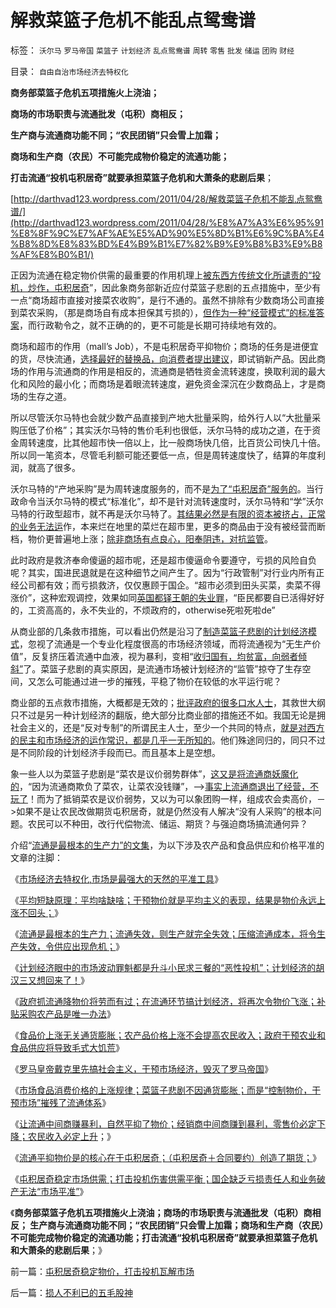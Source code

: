 # 解救菜篮子危机不能乱点鸳鸯谱

标签： `沃尔马` `罗马帝国` `菜篮子` `计划经济` `乱点鸳鸯谱` `周转` `零售` `批发` `储运` `团购` `财经` 

目录： `自由自治市场经济去特权化`

**商务部菜篮子危机五项措施火上浇油；**

**商场的市场职责与流通批发（屯积）商相反；**

**生产商与流通商功能不同；“农民团销”只会雪上加霜；**

**商场和生产商（农民）不可能完成物价稳定的流通功能；**

**打击流通“投机屯积居奇”就要承担菜篮子危机和大萧条的悲剧后果**；

[http://darthvad123.wordpress.com/2011/04/28/解救菜篮子危机不能乱点鸳鸯谱/](http://darthvad123.wordpress.com/2011/04/28/%E8%A7%A3%E6%95%91%E8%8F%9C%E7%AF%AE%E5%AD%90%E5%8D%B1%E6%9C%BA%E4%B8%8D%E8%83%BD%E4%B9%B1%E7%82%B9%E9%B8%B3%E9%B8%AF%E8%B0%B1/)

正因为流通在稳定物价供需的最重要的作用机理上[被东西方传统文化所谴责的“投机，炒作，屯积居奇](../../../2010/1/28/投机如何才能危害社会？.md)”，因此象商务部新近应付菜篮子悲剧的五点措施中，至少有一点“商场超市直接对接菜农收购”，是行不通的。虽然不排除有少数商场公司直接到菜农采购，（那是商场自有成本担保其亏损的），[但作为一种“经营模式”的标准答案](../../../2011/2/18/社会进步从解决身边最大的软柿子开始.md)，而行政勒令之，就不正确的的，更不可能是长期可持续地有效的。

商场和超市的作用（mall’s Job），不是屯积居奇平抑物价；商场的任务是进便宜的货，尽快流通，[选择最好的替换品，向消费者提出建议](../../../2009/3/31/市场要素之&quot;万能与不能&quot;的意义.md)，即试销新产品。因此商场的作用与流通商的作用是相反的，流通商是牺牲资金流转速度，换取利润的最大化和风险的最小化；而商场是着眼流转速度，避免资金深沉在少数商品上，才是商场的生存之道。

所以尽管沃尔马特也会就少数产品直接到产地大批量采购，给外行人以“大批量采购压低了价格”；其实沃尔马特的售价毛利也很低，沃尔马特的成功之道，在于资金周转速度，比其他超市快一倍以上，比一般商场快几倍，比百货公司快几十倍。所以同一笔资本，尽管毛利额可能还要低一点，但是周转速度快了，结算的年度利润，就高了很多。

沃尔马特的“产地采购”是为周转速度服务的，而不是[为了“屯积居奇”服务的](../../../2010/5/28/食品价格波动未必通货膨胀小心计划经济.md)。当行政命令当沃尔马特的模式“标准化”，却不是针对流转速度时，沃尔马特和“学”沃尔马特的行政型超市，就不再是沃尔马特了。[其结果必然是有限的资本被挤占，正常的业务无法运](../../../2009/4/8/市场法律规范被混同行政干预.md)作，本来烂在地里的菜烂在超市里，更多的商品由于没有被经营而断档，物价更普遍地上涨；[除非商场有点良心，阳奉阴违，对抗监管](../../../2009/6/30/行政监管越多越腐败，从三鹿事件到上海塌楼.md)。

此时政府是救济奉命傻逼的超市呢，还是超市傻逼命令要遵守，亏损的风险自负呢？其实，国进民退就是在这种细节之间产生了。因为“行政管制”对行业内所有正经公司都有效；而亏损救济，仅仅惠顾于国企。“超市必须到田头买菜，卖菜不得涨价”，这种宏观调控，效果如同[英国都铎王朝的失业罪](../../../2011/3/30/美英“孙志刚法”和黑奴待遇.md)，“臣民都要自已活得好好的，工资高高的，永不失业的，不烦政府的，otherwise死啦死啦de”

从商业部的几条救市措施，可以看出仍然是沿习了[制造菜篮子悲剧的计划经济模式](../../../2011/3/19/马克思主义计划经济的科学的数字化.md)，忽视了流通是一个专业化程度很高的市场经济领域，而将流通视为“无生产价值”，反复挤压着流通中血液，视为暴利，变相“[收归国有，均贫富，向弱者倾斜”](../../../2011/3/31/贫困的结果是奴隶制.md)了。菜篮子悲剧的真实原因，是流通市场被计划经济的“监管”掠夺了生存空间，又怎么可能通过进一步的摧残，平稳了物价在较低的水平运行呢？

商业部的五点救市措施，大概都是无效的；[批评政府的很多口水人士](../../../2010/7/22/想学会批评，就不要发泄.md)，其救世大纲只不过是另一种计划经济的翻版，绝大部分比商业部的措施还不如。我国无论是拥社会主义的，还是“反对专制”的所谓民主人士，至少一个共同的特点，[就是对西方的民主和市场经济的运作常识，都是几乎一无所知的](../../../2011/2/17/传统等级社会知识分子劣根性.md)。他们殊途同归的，同只不过是不同阶段的计划经济手段而已。而且基本上是空想。

象一些人以为菜篮子悲剧是“菜农是议价弱势群体”，[这又是将流通商妖魔化的](../../../2007/10/1/从《盐铁论》谈起中国人的私有财产原罪感.md)，“因为流通商欺负了菜农，让菜农没钱赚”，——>[事实上流通商退出了经营，不玩了](../../../2011/2/11/边际退出成本和休克疗法.md)！而为了抵销菜农是议价弱势，又以为可以象团购一样，组成农会卖高价，－>如果不是让农民改做期货屯积居奇，就是仍然没有人解决“没有人采购”的根本问题。农民可以不种田，改行代偿物流、储运、期货？与强迫商场搞流通何异？

介绍“[流通是最根本的生产力”的文集](../../../2011/3/19/交换创造价值中的流通.md)，为以下涉及农产品和食品供应和价格平准的文章的注脚：

《[市场经济去特权化,市场是最强大的天然的平准工具](../../../2009/1/23/市场经济去特权化,市场是最强大的天然的平准工具.md)》

《[平均短缺原理：平均啥缺啥；干预物价就是平均主义的表现，结果是物价永远上涨不回头；](../../../2010/12/29/平均短缺原理：物价上涨不回落！.md)》

《[流通是最根本的生产力；流通失效，则生产就完全失效；压缩流通成本，将令生产失效，令供应出现危机；](../../../2011/3/13/流通是最根本的生产力.md)》

《[计划经济眼中的市场波动罪魁都是升斗小民求三餐的“恶性投机”；计划经济的胡汉三又想回来了！](../../../2010/11/29/计划经济的胡汉三又想回来了.md)》

《[政府抓流通降物价将劳而有过；在流通环节搞计划经济，将再次令物价飞涨；补贴采购农产品是唯一办法](../../../2010/12/1/发改委知错能改,抓流通降物价将劳而有过.md)》

《[食品价上涨无关通货膨胀；农产品价格上涨不会提高农民收入；政府干预农业和食品供应将导致毛式大饥荒](../../../2010/11/16/农产品涨1%消费价格涨100%，农民收入不会提高.md)》

《[罗马皇帝戴克里先搞社会主义，干预市场经济，毁灭了罗马帝国](../../../2010/8/28/戴克里先的计划经济，人民公社和唱红打黑.md)》

《[市场食品消费价格的上涨规律；菜篮子悲剧不因通货膨胀；而是“控制物价，干预市场”摧残了流通体系](../../../2011/4/26/菜篮子悲剧只因市场干预.md)》

《[让流通中间商赚暴利，自然平抑了物价；经销商中间商赚到暴利，零售价必定下降；农民收入必定上升](../../../2011/4/26/暴利自然平抑物价，增加农民收入.md)；》

《[流通平抑物价是的核心在于屯积居奇；（屯积居奇＋合同要约）创造了期货；](../../../2011/4/28/屯积居奇的贡献和期货的条件.md)》

《[屯积居奇稳定市场供需；打击投机伤害供需平衡；国企缺乏亏损责任人和业务破产无法“市场平准”](../../../2011/4/28/屯积居奇稳定物价，打击投机瓦解市场.md)》

《**商务部菜篮子危机五项措施火上浇油；商场的市场职责与流通批发（屯积）商相反；
生产商与流通商功能不同；“农民团销”只会雪上加霜；商场和生产商（农民）不可能完成物价稳定的流通功能；打击流通“投机屯积居奇”就要承担菜篮子危机和大萧条的悲剧后果**；》

前一篇：[屯积居奇稳定物价，打击投机瓦解市场](../../../2011/4/28/屯积居奇稳定物价，打击投机瓦解市场.md)

后一篇：[损人不利已的五毛股神](../../../2011/4/29/损人不利已的五毛股神.md)
